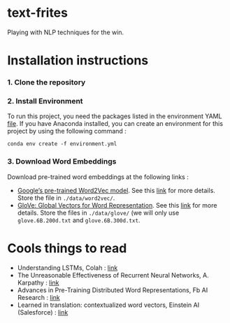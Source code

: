 # text-frites

Playing with NLP techniques for the win.

# Installation instructions

### 1. Clone the repository

### 2. Install Environment

To run this project, you need the packages listed in the environment YAML [file](https://github.com/itismouad/text-frites/blob/master/environment.yml). If you have Anaconda installed, you can create an environment for this project by using the following command :

```
conda env create -f environment.yml
```

### 3. Download Word Embeddings

Download pre-trained word embeddings at the following links :

* [Google’s pre-trained Word2Vec model](https://drive.google.com/file/d/0B7XkCwpI5KDYNlNUTTlSS21pQmM/edit?usp=sharing). See this [link](http://mccormickml.com/2016/04/12/googles-pretrained-word2vec-model-in-python/) for more details. Store the file in `./data/word2vec/`.
* [GloVe: Global Vectors for Word Representation](http://nlp.stanford.edu/data/glove.6B.zip). See this [link](https://nlp.stanford.edu/projects/glove/) for more details. Store the files in `./data/glove/` (we will only use `glove.6B.200d.txt` and `glove.6B.300d.txt`.


# Cools things to read

* Understanding LSTMs, Colah : [link](http://colah.github.io/posts/2015-08-Understanding-LSTMs/)
* The Unreasonable Effectiveness of Recurrent Neural Networks, A. Karpathy : [link](http://karpathy.github.io/2015/05/21/rnn-effectiveness/)
* Advances in Pre-Training Distributed Word Representations, Fb AI Research : [link](https://arxiv.org/abs/1712.09405)
* Learned in translation: contextualized word vectors, Einstein AI (Salesforce) : [link](https://einstein.ai/research/learned-in-translation-contextualized-word-vectors)